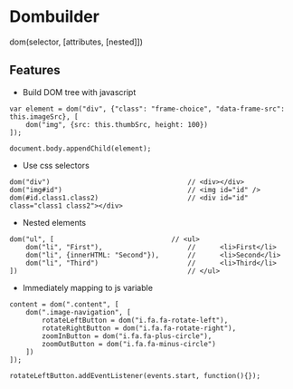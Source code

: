 Dombuilder
=========

dom(selector, [attributes, [nested]])

Features
------

  - Build DOM tree with javascript
  
```
var element = dom("div", {"class": "frame-choice", "data-frame-src": this.imageSrc}, [
    dom("img", {src: this.thumbSrc, height: 100})
]);

document.body.appendChild(element);
```

  - Use css selectors
 
```
dom("div")                                  // <div></div>
dom("img#id")                               // <img id="id" />
dom(#id.class1.class2)                      // <div id="id" class="class1 class2"></div>
```

  - Nested elements

```
dom("ul", [                             // <ul>
    dom("li", "First"),                     //      <li>First</li>
    dom("li", {innerHTML: "Second"}),       //      <li>Second</li>
    dom("li", "Third")                      //      <li>Third</li>
])                                          // </ul>
``` 

  - Immediately mapping to js variable

```
content = dom(".content", [
    dom(".image-navigation", [
        rotateLeftButton = dom("i.fa.fa-rotate-left"),
        rotateRightButton = dom("i.fa.fa-rotate-right"),
        zoomInButton = dom("i.fa.fa-plus-circle"),
        zoomOutButton = dom("i.fa.fa-minus-circle")
    ])
]);

rotateLeftButton.addEventListener(events.start, function(){});

```   
